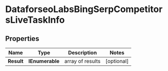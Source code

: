 # DataforseoLabsBingSerpCompetitorsLiveTaskInfo


## Properties

| Name | Type | Description | Notes |
|------------ | ------------- | ------------- | -------------|
**Result** | **IEnumerable<DataforseoLabsBingSerpCompetitorsLiveResultInfo>** | array of results |[optional]|